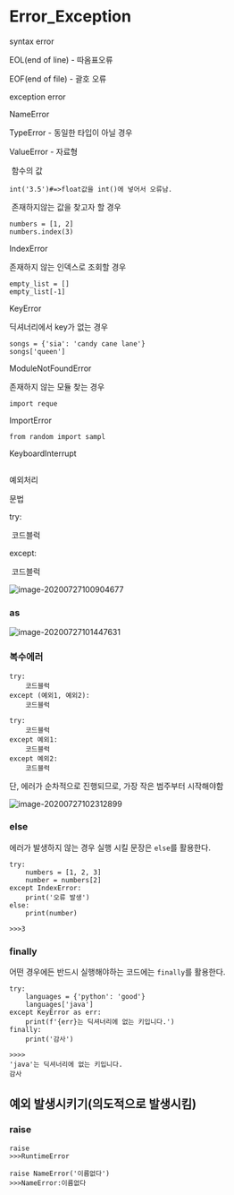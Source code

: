 # Error_Exception



syntax error

EOL(end of line) - 따옴표오류

EOF(end of file) - 괄호 오류 



exception error

NameError

TypeError - 동일한 타입이 아닐 경우

ValueError - 자료형

​	함수의 값

```
int('3.5')#=>float값을 int()에 넣어서 오류남.
```



​	존재하지않는 값을 찾고자 할 경우

```
numbers = [1, 2]
numbers.index(3)
```

IndexError

존재하지 않는 인덱스로 조회할 경우

```
empty_list = []
empty_list[-1]
```



KeyError

딕셔너리에서 key가 없는 경우

```
songs = {'sia': 'candy cane lane'}
songs['queen']
```



ModuleNotFoundError

존재하지 않는 모듈 찾는 경우

```
import reque
```



ImportError

```
from random import sampl
```



KeyboardInterrupt

```

```



예외처리

문법

try:

​	코드블럭

except:

​	코드블럭



![image-20200727100904677](C:\Users\kimyeunjung\AppData\Roaming\Typora\typora-user-images\image-20200727100904677.png)



### as

![image-20200727101447631](C:\Users\kimyeunjung\AppData\Roaming\Typora\typora-user-images\image-20200727101447631.png)



### 복수에러

```
try:
	코드블럭
except (예외1, 예외2):
	코드블럭
	
try:
	코드블럭
except 예외1:
	코드블럭
except 예외2:
	코드블럭
```

단, 에러가 순차적으로 진행되므로, 가장 작은 범주부터 시작해야함

![image-20200727102312899](C:\Users\kimyeunjung\AppData\Roaming\Typora\typora-user-images\image-20200727102312899.png)

### else

에러가 발생하지 않는 경우 실행 시킬 문장은 `else`를 활용한다.

```
try:
    numbers = [1, 2, 3]
    number = numbers[2]
except IndexError:
    print('오류 발생')
else:
    print(number)
   
>>>3
```



### finally

어떤 경우에든 반드시 실행해야하는 코드에는 `finally`를 활용한다.

```
try:
    languages = {'python': 'good'}
    languages['java']
except KeyError as err:
    print(f'{err}는 딕셔너리에 없는 키입니다.')
finally:
    print('감사')
    
>>>>
'java'는 딕셔너리에 없는 키입니다.
감사
```



## 예외 발생시키기(의도적으로 발생시킴)

### raise

```
raise
>>>RuntimeError
```

```
raise NameError('이름없다')
>>>NameError:이름없다
```

